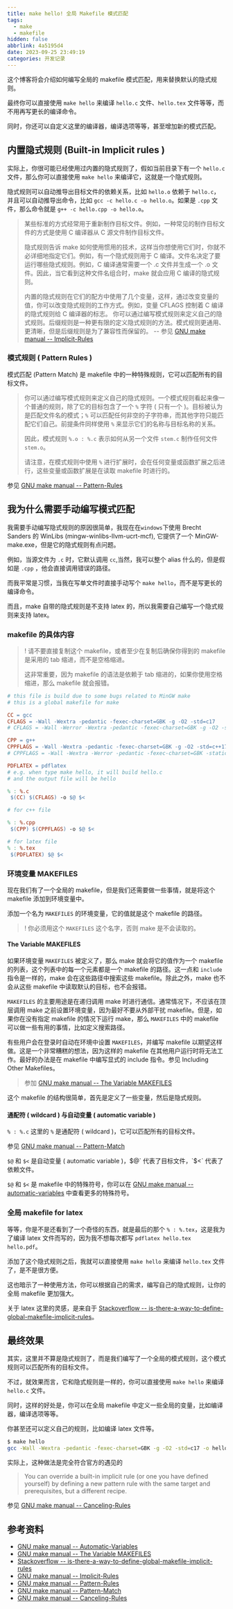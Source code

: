 ```yaml
---
title: make hello! 全局 Makefile 模式匹配
tags:
  - make
  - makefile
hidden: false
abbrlink: 4a5195d4
date: 2023-09-25 23:49:19
categories: 开发记录
---
```


<!-- <meting-js
    server="netease"
    type="song"
    autoplay="true"
    id="18126594">
</meting-js> -->

这个博客将会介绍如何编写全局的 makefile 模式匹配，用来替换默认的隐式规则。

最终你可以直接使用 `make hello` 来编译 `hello.c` 文件、`hello.tex` 文件等等，而不用再写更长的编译命令。

同时，你还可以自定义这里的编译器，编译选项等等，甚至增加新的模式匹配。

## 内置隐式规则 (Built-in Implicit rules )

实际上，你很可能已经使用过内置的隐式规则了，假如当前目录下有一个 `hello.c` 文件，那么你可以直接使用 `make hello` 来编译它，这就是一个隐式规则。

隐式规则可以自动推导出目标文件的依赖关系，比如 `hello.o` 依赖于 `hello.c`，并且可以自动推导出命令，比如 `gcc -c hello.c -o hello.o`。如果是 `.cpp` 文件，那么命令就是 `g++ -c hello.cpp -o hello.o`。

> 某些标准的方式经常用于重新制作目标文件。例如，一种常见的制作目标文件的方式是使用 C 编译器从 C 源文件制作目标文件。
>
> 隐式规则告诉 make 如何使用惯用的技术，这样当你想使用它们时，你就不必详细地指定它们。例如，有一个隐式规则用于 C 编译。文件名决定了要运行哪些隐式规则。例如，C 编译通常需要一个 .c 文件并生成一个 .o 文件。因此，当它看到这种文件名组合时，make 就会应用 C 编译的隐式规则。
>
> 内置的隐式规则在它们的配方中使用了几个变量，这样，通过改变变量的值，你可以改变隐式规则的工作方式。例如，变量 CFLAGS 控制着 C 编译的隐式规则给 C 编译器的标志。
> 你可以通过编写模式规则来定义自己的隐式规则。后缀规则是一种更有限的定义隐式规则的方法。模式规则更通用、更清晰，但是后缀规则是为了兼容性而保留的。
> -- 参见 [GNU make manual -- Implicit-Rules](https://www.gnu.org/software/make/manual/html_node/Implicit-Rules.html)

### 模式规则 ( Pattern Rules )

模式匹配 (Pattern Match) 是 makefile 中的一种特殊规则，它可以匹配所有的目标文件。

> 你可以通过编写模式规则来定义自己的隐式规则。一个模式规则看起来像一个普通的规则，除了它的目标包含了一个 `%` 字符 ( 只有一个 )。目标被认为是匹配文件名的模式；`%` 可以匹配任何非空的子字符串，而其他字符只能匹配它们自己。前提条件同样使用 `%` 来显示它们的名称与目标名称的关系。
>
> 因此，模式规则 `%.o : %.c` 表示如何从另一个文件 `stem.c` 制作任何文件 `stem.o`。
>
> 请注意，在模式规则中使用 `%` 进行扩展时，会在任何变量或函数扩展之后进行，这些变量或函数扩展是在读取 makefile 时进行的。

参见 [GNU make manual -- Pattern-Rules](https://www.gnu.org/software/make/manual/html_node/Pattern-Rules.html)

## 我为什么需要手动编写模式匹配

我需要手动编写隐式规则的原因很简单，我现在在`windows`下使用 Brecht Sanders 的 WinLibs (mingw-winlibs-llvm-ucrt-mcf), 它提供了一个 MinGW-make.exe，但是它的隐式规则有点问题。

例如，当源文件为 `.c` 时，它默认调用 `cc`,当然，我可以整个 alias 什么的，但是假如是 `.cpp` ，他会直接调用错误的路径。

而我平常是习惯，当我在写单文件时直接手动写个 `make hello`，而不是写更长的编译命令。

而且，make 自带的隐式规则是不支持 latex 的，所以我需要自己编写一个隐式规则来支持 latex。

### makefile 的具体内容

> ! 请不要直接复制这个 makefile，或者至少在复制后确保你得到的 makefile 是采用的 tab 缩进，而不是空格缩进。
>
> 这非常重要，因为 makefile 的语法是依赖于 tab 缩进的，如果你使用空格缩进，那么 makefile 就会报错。

```makefile
# this file is build due to some bugs related to MinGW make
# this is a global makefile for make

CC = gcc
CFLAGS = -Wall -Wextra -pedantic -fexec-charset=GBK -g -O2 -std=c17
# CFLAGS = -Wall -Werror -Wextra -pedantic -fexec-charset=GBK -g -O2 -std=c17  

CPP = g++
CPPFLAGS = -Wall -Wextra -pedantic -fexec-charset=GBK -g -O2 -std=c++17
# CPPFLAGS = -Wall -Wextra -Werror -pedantic -fexec-charset=GBK -static-libstdc++ -g -O2 -std=c++17

PDFLATEX = pdflatex
# e.g. when type make hello, it will build hello.c
# and the output file will be hello

% : %.c
 $(CC) $(CFLAGS) -o $@ $<

# for c++ file

% : %.cpp
 $(CPP) $(CPPFLAGS) -o $@ $<

# for latex file
% : %.tex
 $(PDFLATEX) $@ $<
```

### 环境变量 MAKEFILES

现在我们有了一个全局的 makefile，但是我们还需要做一些事情，就是将这个 makefile 添加到环境变量中。

添加一个名为 `MAKEFILES` 的环境变量，它的值就是这个 makefile 的路径。

> ! 你必须用这个 `MAKEFILES` 这个名字，否则 make 是不会读取的。

#### The Variable MAKEFILES

如果环境变量 `MAKEFILES` 被定义了，那么 make 就会将它的值作为一个 makefile 的列表，这个列表中的每一个元素都是一个 makefile 的路径。这一点和 `include` 指令是一样的，make 会在这些路径中搜索这些 makefile。除此之外，make 也不会从这些 makefile 中读取默认的目标，也不会报错。

`MAKEFILES` 的主要用途是在递归调用 make 时进行通信。通常情况下，不应该在顶层调用 make 之前设置环境变量，因为最好不要从外部干扰 makefile。但是，如果你在没有指定 makefile 的情况下运行 make，那么 `MAKEFILES` 中的 makefile 可以做一些有用的事情，比如定义搜索路径。

有些用户会在登录时自动在环境中设置 `MAKEFILES`，并编写 makefile 以期望这样做。这是一个非常糟糕的想法，因为这样的 makefile 在其他用户运行时将无法工作。最好的办法是在 makefile 中编写显式的 include 指令。参见 Including Other Makefiles。

> 参加 [GNU make manual -- The Variable MAKEFILES](https://www.gnu.org/software/make/manual/html_node/MAKEFILES-Variable.html)

这个 makefile 的结构很简单，首先是定义了一些变量，然后是隐式规则。

#### 通配符 ( wildcard ) 与自动变量 ( automatic variable )

`% : %.c` 这里的 `%` 是通配符 ( wildcard )，它可以匹配所有的目标文件。

参见 [GNU make manual -- Pattern-Match](https://www.gnu.org/software/make/manual/html_node/Pattern-Match.html)

`$@` 和 `$<` 是自动变量 ( automatic variable )，$@` 代表了目标文件，`$<` 代表了依赖文件。

`$@` 和 `$<` 是 makefile 中的特殊符号，你可以在 [GNU make manual -- automatic-variables](https://www.gnu.org/software/make/manual/html_node/Automatic-Variables.html) 中查看更多的特殊符号。

### 全局 makefile for latex

等等，你是不是还看到了一个奇怪的东西，就是最后的那个 `% : %.tex`，这是我为了编译 latex 文件而写的，因为我不想每次都写 `pdflatex hello.tex hello.pdf`。

添加了这个隐式规则之后，我就可以直接使用 `make hello` 来编译 `hello.tex` 文件了，是不是很方便。

这也暗示了一种使用方法，你可以根据自己的需求，编写自己的隐式规则，让你的全局 makefile 更加强大。

关于 latex 这里的灵感，是来自于 [Stackoverflow -- is-there-a-way-to-define-global-makefile-implicit-rules](https://stackoverflow.com/questions/69115581/is-there-a-way-to-define-global-makefile-implicit-rules)。

## 最终效果

其实，这里并不算是隐式规则了，而是我们编写了一个全局的模式规则，这个模式规则可以匹配所有的目标文件。

不过，就效果而言，它和隐式规则是一样的，你可以直接使用 `make hello` 来编译 `hello.c` 文件。

同时，这样的好处是，你可以在全局 makefile 中定义一些全局的变量，比如编译器，编译选项等等。

你甚至还可以定义自己的规则，比如编译 latex 文件等。

```bash
$ make hello
gcc -Wall -Wextra -pedantic -fexec-charset=GBK -g -O2 -std=c17 -o hello hello.c
```

实际上，这种做法是完全符合官方的遇见的

> You can override a built-in implicit rule (or one you have defined yourself) by defining a new pattern rule with the same target and prerequisites, but a different recipe.

参见 [GNU make manual -- Canceling-Rules](https://www.gnu.org/software/make/manual/html_node/Canceling-Rules.html)

## 参考资料

- [GNU make manual -- Automatic-Variables]( https://www.gnu.org/software/make/manual/html_node/Automatic-Variables.html)
- [GNU make manual -- The Variable MAKEFILES](https://www.gnu.org/software/make/manual/html_node/MAKEFILES-Variable.html)
- [Stackoverflow -- is-there-a-way-to-define-global-makefile-implicit-rules]( https://stackoverflow.com/questions/69115581/is-there-a-way-to-define-global-makefile-implicit-rules)
- [GNU make manual -- Implicit-Rules]( https://www.gnu.org/software/make/manual/html_node/Implicit-Rules.html)
- [GNU make manual -- Pattern-Rules]( https://www.gnu.org/software/make/manual/html_node/Pattern-Rules.html)
- [GNU make manual -- Pattern-Match]( https://www.gnu.org/software/make/manual/html_node/Pattern-Match.html)
- [GNU make manual -- Canceling-Rules](https://www.gnu.org/software/make/manual/html_node/Canceling-Rules.html)
